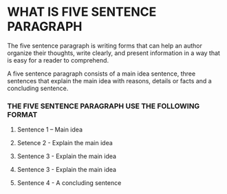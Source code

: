 # WHAT IS FIVE SENTENCE PARAGRAPH

The five sentence paragraph is writing forms that can help an author organize their thoughts, write clearly, and present information in a way that is easy for a reader to comprehend.

A five sentence paragraph consists of a main idea sentence, three sentences that explain the main idea with reasons, details or facts and a concluding sentence.

### THE FIVE SENTENCE PARAGRAPH USE THE FOLLOWING FORMAT

1. Sentence 1 – Main idea

    


2. Setence 2 - Explain the main idea




3. Sentence 3 - Explain the main idea 




4. Sentence 3 - Explain the main idea



4. Sentence 4 - A concluding sentence 

